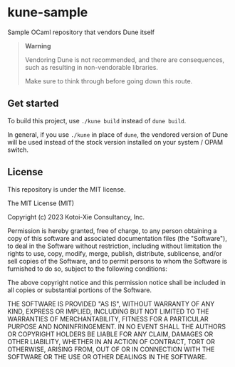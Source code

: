 # kune-sample
Sample OCaml repository that vendors Dune itself

> **Warning**
> 
> Vendoring Dune is not recommended, and there are consequences, such as resulting in non-vendorable libraries.
> 
> Make sure to think through before going down this route.

## Get started
To build this project, use `./kune build` instead of `dune build`.

In general, if you use `./kune` in place of `dune`, the vendored
version of Dune will be used instead of the stock version installed
on your system / OPAM switch.

## License
This repository is under the MIT license.

The MIT License (MIT)

Copyright (c) 2023 Kotoi-Xie Consultancy, Inc.

Permission is hereby granted, free of charge, to any person obtaining a copy of this software and associated documentation files (the "Software"), to deal in the Software without restriction, including without limitation the rights to use, copy, modify, merge, publish, distribute, sublicense, and/or sell copies of the Software, and to permit persons to whom the Software is furnished to do so, subject to the following conditions:

The above copyright notice and this permission notice shall be included in all copies or substantial portions of the Software.

THE SOFTWARE IS PROVIDED "AS IS", WITHOUT WARRANTY OF ANY KIND, EXPRESS OR IMPLIED, INCLUDING BUT NOT LIMITED TO THE WARRANTIES OF MERCHANTABILITY, FITNESS FOR A PARTICULAR PURPOSE AND NONINFRINGEMENT. IN NO EVENT SHALL THE AUTHORS OR COPYRIGHT HOLDERS BE LIABLE FOR ANY CLAIM, DAMAGES OR OTHER LIABILITY, WHETHER IN AN ACTION OF CONTRACT, TORT OR OTHERWISE, ARISING FROM, OUT OF OR IN CONNECTION WITH THE SOFTWARE OR THE USE OR OTHER DEALINGS IN THE SOFTWARE.
